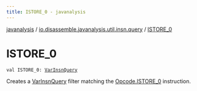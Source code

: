 ```yaml
---
title: ISTORE_0 - javanalysis
---
```


[javanalysis](../index.html) / [io.disassemble.javanalysis.util.insn.query](index.html) / [ISTORE_0](./-i-s-t-o-r-e_0.html)

# ISTORE_0

`val ISTORE_0: `[`VarInsnQuery`](-var-insn-query/index.html)

Creates a [VarInsnQuery](-var-insn-query/index.html) filter matching the [Opcode.ISTORE_0](#) instruction.

